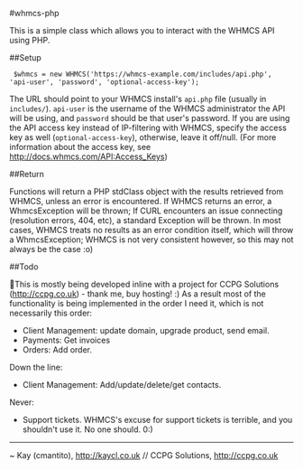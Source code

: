 #whmcs-php

This is a simple class which allows you to interact with the WHMCS API using PHP.

##Setup

     $whmcs = new WHMCS('https://whmcs-example.com/includes/api.php', 'api-user', 'password', 'optional-access-key');

The URL should point to your WHMCS install's `api.php` file (usually in `includes/`). `api-user` is the username of the WHMCS administrator the API will be using, and `password` should be that user's password. If you are using the API access key instead of IP-filtering with WHMCS, specify the access key as well (`optional-access-key`), otherwise, leave it off/null. (For more information about the access key, see http://docs.whmcs.com/API:Access_Keys)

##Return

Functions will return a PHP stdClass object with the results retrieved from WHMCS, unless an error is encountered. If WHMCS returns an error, a WhmcsException will be thrown; If CURL encounters an issue connecting (resolution errors, 404, etc), a standard Exception will be thrown. In most cases, WHMCS treats no results as an error condition itself, which will throw a WhmcsException; WHMCS is not very consistent however, so this may not always be the case :o)

##Todo

This is mostly being developed inline with a project for CCPG Solutions (http://ccpg.co.uk) - thank me, buy hosting! :) As a result most of the functionality is being implemented in the order I need it, which is not necessarily this order:

* Client Management: update domain, upgrade product, send email.
* Payments: Get invoices
* Orders: Add order.

Down the line:

* Client Management: Add/update/delete/get contacts.

Never:

* Support tickets. WHMCS's excuse for support tickets is terrible, and you shouldn't use it. No one should. 0:)

---
~ Kay (cmantito), http://kaycl.co.uk // CCPG Solutions, http://ccpg.co.uk